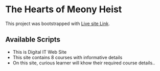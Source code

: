 # The Hearts of Meony Heist

This project was bootstrapped with [Live site Link](https://amazing-brahmagupta-fcc968.netlify.app/).

## Available Scripts
- This is Digital IT Web Site
- This site contains 8 courses with informative details 
- On this site, curious learner will khow their required course details..
